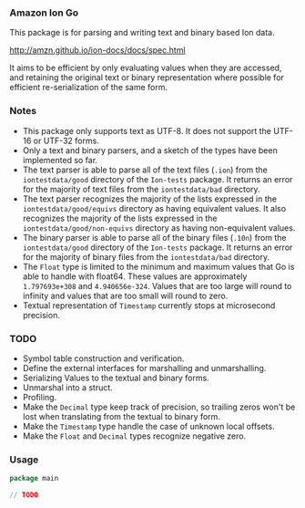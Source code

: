 ### Amazon Ion Go

This package is for parsing and writing text and binary based Ion data.

http://amzn.github.io/ion-docs/docs/spec.html

It aims to be efficient by only evaluating values when they are accessed, and retaining the original
text or binary representation where possible for efficient re-serialization of the same form.

### Notes

* This package only supports text as UTF-8.  It does not support the UTF-16 or UTF-32 forms.
* Only a text and binary parsers, and a sketch of the types have been implemented so far.  
* The text parser is able to parse all of the text files (`.ion`) from the `iontestdata/good` directory of the 
  `Ion-tests` package.  It returns an error for the majority of text files from the `iontestdata/bad` directory.
* The text parser recognizes the majority of the lists expressed in the `iontestdata/good/equivs` directory as 
  having equivalent values.  It also recognizes the majority of the lists expressed in the 
  `iontestdata/good/non-equivs` directory as having non-equivalent values.
* The binary parser is able to parse all of the binary files (`.10n`) from the `iontestdata/good` directory of the 
  `Ion-tests` package.  It returns an error for the majority of binary files from the `iontestdata/bad` directory.
* The `Float` type is limited to the minimum and maximum values that Go is able to handle with float64.  These values
  are approximately `1.797693e+308` and `4.940656e-324`.  Values that are too large will round to infinity and
  values that are too small will round to zero.
* Textual representation of `Timestamp` currently stops at microsecond precision.

### TODO
* Symbol table construction and verification.
* Define the external interfaces for marshalling and unmarshalling.
* Serializing Values to the textual and binary forms.
* Unmarshal into a struct.
* Profiling.
* Make the `Decimal` type keep track of precision, so trailing zeros won't be lost when translating from
  the textual to binary form.
* Make the `Timestamp` type handle the case of unknown local offsets.
* Make the `Float` and `Decimal` types recognize negative zero.

### Usage

```go
package main

// TODO
```
